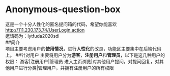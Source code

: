 # Anonymous-question-box
这是一个十分人性化的匿名提问箱的代码，希望你能喜欢  
http://111.230.173.74/UserLogin.action  
邀请码为：lytfuda2020sdl  
##简介  
项目主要考虑用户的**使用情况**，进行**人性化**的改良，功能区主要集中在后端代码上。
##针对用户
主要将用户分为**游客**，**注册用户**和**管理员**，以下是这几种用户的权限：
游客|注册用户|管理员
进入主页浏览|对其他用户提问，对提问回复，对其他用户进行分类|管理用户，并拥有注册用户的所有权限
